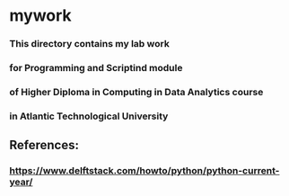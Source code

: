 # mywork
### This directory contains my lab work 
### for Programming and Scriptind module 
### of Higher Diploma in Computing in Data Analytics course 
### in Atlantic Technological University  

## References:
### https://www.delftstack.com/howto/python/python-current-year/

